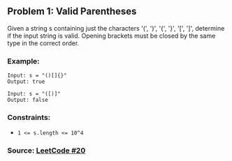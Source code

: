 ## Problem 1: Valid Parentheses
Given a string s containing just the characters '(', ')', '{', '}', '[', ']', determine if the input string is valid. Opening brackets must be closed by the same type in the correct order.

### Example:
```
Input: s = "()[]{}"
Output: true

Input: s = "([)]"
Output: false
```

### Constraints:
- `1 <= s.length <= 10^4`

### Source: [LeetCode #20](https://leetcode.com/problems/valid-parentheses/)
